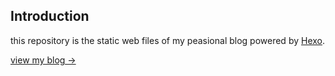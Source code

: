 ## Introduction

  this repository is the static web files of my peasional blog powered by [Hexo](https://hexo.io/).
    
  [view my blog ->](www.korion.cn)

